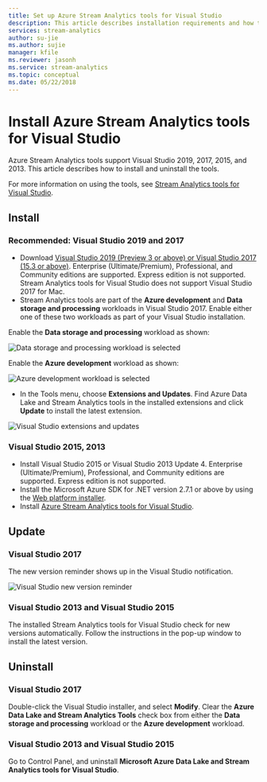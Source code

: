 ```yaml
---
title: Set up Azure Stream Analytics tools for Visual Studio
description: This article describes installation requirements and how to setup the Azure Stream Analytics tools for Visual Studio.
services: stream-analytics
author: su-jie
ms.author: sujie
manager: kfile
ms.reviewer: jasonh
ms.service: stream-analytics
ms.topic: conceptual
ms.date: 05/22/2018
---
```

# Install Azure Stream Analytics tools for Visual Studio
Azure Stream Analytics tools support Visual Studio 2019, 2017, 2015, and 2013. This article describes how to install and uninstall the tools.

For more information on using the tools, see [Stream Analytics tools for Visual Studio](stream-analytics-quick-create-vs.md).

## Install
### Recommended: Visual Studio 2019 and 2017
* Download [Visual Studio 2019 (Preview 3 or above) or Visual Studio 2017 (15.3 or above)](https://www.visualstudio.com/). Enterprise (Ultimate/Premium), Professional, and Community editions are supported. Express edition is not supported. Stream Analytics tools for Visual Studio does not support Visual Studio 2017 for Mac.
* Stream Analytics tools are part of the **Azure development** and **Data storage and processing** workloads in Visual Studio 2017. Enable either one of these two workloads as part of your Visual Studio installation.

Enable the **Data storage and processing** workload as shown:

![Data storage and processing workload is selected](./media/stream-analytics-tools-for-visual-studio-install/stream-analytics-tools-for-vs-2017-install-01.png)

Enable the **Azure development** workload as shown:

![Azure development workload is selected](./media/stream-analytics-tools-for-visual-studio-install/stream-analytics-tools-for-vs-2017-install-02.png)

* In the Tools menu, choose **Extensions and Updates**. Find Azure Data Lake and Stream Analytics tools in the installed extensions and click **Update** to install the latest extension. 

![Visual Studio extensions and updates](./media/stream-analytics-tools-for-visual-studio-install/stream-analytics-tools-for-vs-extensions-updates.png)

### Visual Studio 2015, 2013
* Install Visual Studio 2015 or Visual Studio 2013 Update 4. Enterprise (Ultimate/Premium), Professional, and Community editions are supported. Express edition is not supported. 
* Install the Microsoft Azure SDK for .NET version 2.7.1 or above by using the [Web platform installer](https://www.microsoft.com/web/downloads/platform.aspx).
* Install [Azure Stream Analytics tools for Visual Studio](https://www.microsoft.com/en-us/download/details.aspx?id=49504).

## Update

### Visual Studio 2017
The new version reminder shows up in the Visual Studio notification.

![Visual Studio new version reminder](./media/stream-analytics-tools-for-visual-studio-install/stream-analytics-new-version-reminder-vs-tools.png)

### Visual Studio 2013 and Visual Studio 2015
The installed Stream Analytics tools for Visual Studio check for new versions automatically. Follow the instructions in the pop-up window to install the latest version. 


## Uninstall

### Visual Studio 2017
Double-click the Visual Studio installer, and select **Modify**. Clear the **Azure Data Lake and Stream Analytics Tools** check box from either the **Data storage and processing** workload or the **Azure development** workload.

### Visual Studio 2013 and Visual Studio 2015
Go to Control Panel, and uninstall **Microsoft Azure Data Lake and Stream Analytics tools for Visual Studio**.





